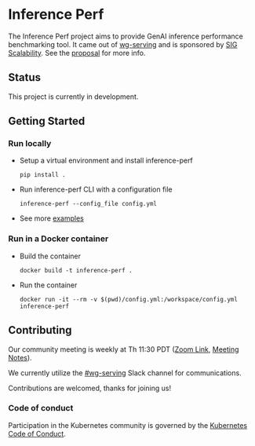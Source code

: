 # Inference Perf

The Inference Perf project aims to provide GenAI inference performance benchmarking tool. It came out of [wg-serving](https://github.com/kubernetes/community/tree/master/wg-serving) and is sponsored by [SIG Scalability](https://github.com/kubernetes/community/blob/master/sig-scalability/README.md#inference-perf). See the [proposal](https://github.com/kubernetes-sigs/wg-serving/tree/main/proposals/013-inference-perf) for more info.

## Status

This project is currently in development.

## Getting Started

### Run locally

- Setup a virtual environment and install inference-perf

    ```
    pip install .
    ```

- Run inference-perf CLI with a configuration file

    ```
    inference-perf --config_file config.yml
    ```

- See more [examples](./examples/)

### Run in a Docker container

- Build the container

    ```
    docker build -t inference-perf .
    ```

- Run the container

    ```
    docker run -it --rm -v $(pwd)/config.yml:/workspace/config.yml inference-perf

    ```

## Contributing

Our community meeting is weekly at Th 11:30 PDT ([Zoom Link](https://zoom.us/j/9955436256?pwd=Z2FQWU1jeDZkVC9RRTN4TlZyZTBHZz09), [Meeting Notes](https://docs.google.com/document/d/15XSF8q4DShcXIiExDfyiXxAYQslCmOmO2ARSJErVTak/edit?usp=sharing)).

We currently utilize the [#wg-serving](https://kubernetes.slack.com/?redir=%2Fmessages%2Fwg-serving) Slack channel for communications.

Contributions are welcomed, thanks for joining us!

### Code of conduct

Participation in the Kubernetes community is governed by the [Kubernetes Code of Conduct](code-of-conduct.md).
